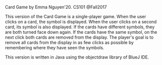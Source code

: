 Card Game by Emma Nguyen'20. CS101 @Fall2017

This version of the Card Game is a single-player game. When the user clicks on a card, the symbol is displayed. When the user clicks on a second card, its symbol is also displayed. If the cards have different symbols, they are both turned face down again. If the cards have the same symbol, on the next click both cards are removed from the display. The player's goal is to remove all cards from the display in as few clicks as possible by remembering where they have seen the symbols.

This version is written in Java using the objectdraw library of BlueJ IDE. 
